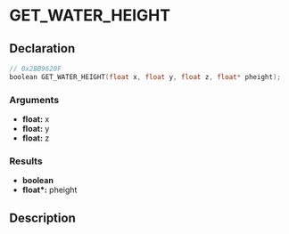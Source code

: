 # GET_WATER_HEIGHT

## Declaration
```cpp
// 0x2BB9620F
boolean GET_WATER_HEIGHT(float x, float y, float z, float* pheight);
```

### Arguments
- **float:** x
- **float:** y
- **float:** z

### Results
- **boolean**
- **float\*:** pheight

## Description
